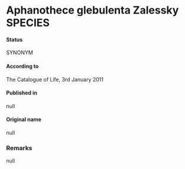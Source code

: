 # Aphanothece glebulenta Zalessky SPECIES

#### Status
SYNONYM

#### According to
The Catalogue of Life, 3rd January 2011

#### Published in
null

#### Original name
null

### Remarks
null